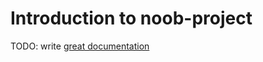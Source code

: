 # Introduction to noob-project

TODO: write [great documentation](http://jacobian.org/writing/what-to-write/)
